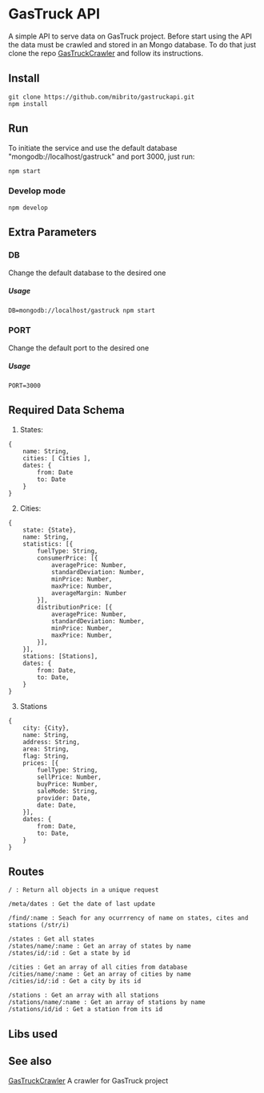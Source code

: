 # GasTruck API

A simple API to serve data on GasTruck project.
Before start using the API the data must be crawled and stored in an Mongo database.
To do that just clone the repo [GasTruckCrawler](https://github.com/mibrito/gastruckcrawler.git)
and follow its instructions.

## Install

```
git clone https://github.com/mibrito/gastruckapi.git
npm install
```

## Run
To initiate the service and use the default database "mongodb://localhost/gastruck" and port 3000, just run:

```
npm start
```

### Develop mode

```
npm develop
```

## Extra Parameters

### DB

Change the default database to the desired one

##### Usage

```
DB=mongodb://localhost/gastruck npm start

```
### PORT

Change the default port to the desired one

##### Usage

```
PORT=3000
```


## Required Data Schema

1. States:

```
{
	name: String,
	cities: [ Cities ],
	dates: {
		from: Date
		to: Date
	}
}
```

2. Cities:

```
{
	state: {State},
	name: String,
	statistics: [{
		fuelType: String,
		consumerPrice: [{
			averagePrice: Number,
			standardDeviation: Number,
			minPrice: Number,
			maxPrice: Number,
			averageMargin: Number
		}],
		distributionPrice: [{
			averagePrice: Number,
			standardDeviation: Number,
			minPrice: Number,
			maxPrice: Number,
		}],
	}],
	stations: [Stations],
	dates: {
		from: Date,
		to: Date,
	}
}
```

3. Stations

```
{
	city: {City},
	name: String,
	address: String,
	area: String,
	flag: String,
	prices: [{
		fuelType: String,
		sellPrice: Number,
		buyPrice: Number,
		saleMode: String,
		provider: Date,
		date: Date,
	}],
	dates: {
		from: Date,
		to: Date,
	}
}
```

## Routes
```
/ : Return all objects in a unique request

/meta/dates : Get the date of last update

/find/:name : Seach for any ocurrrency of name on states, cites and stations (/str/i)

/states : Get all states
/states/name/:name : Get an array of states by name
/states/id/:id : Get a state by id

/cities : Get an array of all cities from database
/cities/name/:name : Get an array of cities by name
/cities/id/:id : Get a city by its id

/stations : Get an array with all stations
/stations/name/:name : Get an array of stations by name
/stations/id/id : Get a station from its id
```

## Libs used

## See also
[GasTruckCrawler](https://github.com/mibrito/gastruckcrawler.git) A crawler for GasTruck project
